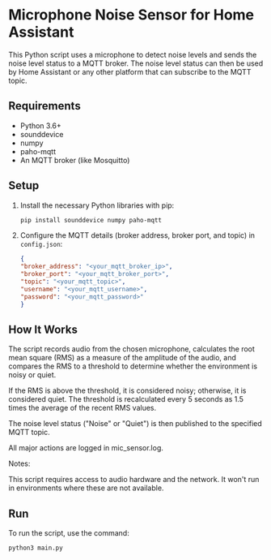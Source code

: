 # Microphone Noise Sensor for Home Assistant

This Python script uses a microphone to detect noise levels and sends the noise level status to a MQTT broker. The noise level status can then be used by Home Assistant or any other platform that can subscribe to the MQTT topic.

## Requirements

- Python 3.6+
- sounddevice
- numpy
- paho-mqtt
- An MQTT broker (like Mosquitto)

## Setup

1. Install the necessary Python libraries with pip:

    ```bash
    pip install sounddevice numpy paho-mqtt
    ```

2. Configure the MQTT details (broker address, broker port, and topic) in `config.json`:

    ```json
    {
    "broker_address": "<your_mqtt_broker_ip>",
    "broker_port": "<your_mqtt_broker_port>",
    "topic": "<your_mqtt_topic>",
    "username": "<your_mqtt_username>",
    "password": "<your_mqtt_password>"
    }
    ```
## How It Works

The script records audio from the chosen microphone, calculates the root mean square (RMS) as a measure of the amplitude of the audio, and compares the RMS to a threshold to determine whether the environment is noisy or quiet.

If the RMS is above the threshold, it is considered noisy; otherwise, it is considered quiet. The threshold is recalculated every 5 seconds as 1.5 times the average of the recent RMS values.

The noise level status ("Noise" or "Quiet") is then published to the specified MQTT topic.

All major actions are logged in mic_sensor.log.

Notes:

This script requires access to audio hardware and the network. It won't run in environments where these are not available.

## Run

To run the script, use the command:

```bash
python3 main.py
